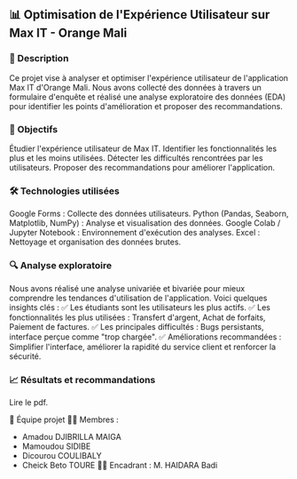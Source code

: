 ## 📊 Optimisation de l'Expérience Utilisateur sur Max IT - Orange Mali

### 📌 Description
Ce projet vise à analyser et optimiser l'expérience utilisateur de l'application Max IT d'Orange Mali. Nous avons collecté des données à travers un formulaire d'enquête et réalisé une analyse exploratoire des données (EDA) pour identifier les points d'amélioration et proposer des recommandations.

### 🎯 Objectifs
Étudier l'expérience utilisateur de Max IT.
Identifier les fonctionnalités les plus et les moins utilisées.
Détecter les difficultés rencontrées par les utilisateurs.
Proposer des recommandations pour améliorer l'application.

### 🛠️ Technologies utilisées
Google Forms : Collecte des données utilisateurs.
Python (Pandas, Seaborn, Matplotlib, NumPy) : Analyse et visualisation des données.
Google Colab / Jupyter Notebook : Environnement d'exécution des analyses.
Excel : Nettoyage et organisation des données brutes.

### 🔍 Analyse exploratoire
Nous avons réalisé une analyse univariée et bivariée pour mieux comprendre les tendances d'utilisation de l'application. Voici quelques insights clés :
✅ Les étudiants sont les utilisateurs les plus actifs.
✅ Les fonctionnalités les plus utilisées : Transfert d'argent, Achat de forfaits, Paiement de factures.
✅ Les principales difficultés : Bugs persistants, interface perçue comme "trop chargée".
✅ Améliorations recommandées : Simplifier l'interface, améliorer la rapidité du service client et renforcer la sécurité.

### 📈 Résultats et recommandations
Lire le pdf.

📢 Équipe projet
👨‍💻 Membres :
  - Amadou DJIBRILLA MAIGA
  - Mamoudou SIDIBE
  - Dicourou COULIBALY
  - Cheick Beto TOURE
👨‍🏫 Encadrant : M. HAIDARA Badi
